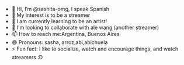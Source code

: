 - 👋 Hi, I’m @sashita-omg, I speak Spanish
- 👀 My interest is to be a streamer
- 🌱 I am currently learning to be an artist!
- 💞️ I'm looking to collaborate with ale wang (another streamer)
- 📫 How to reach me:Argentina, Buenos Aires
- 😄 Pronouns: sasha, arroz,abi,abichuela
- ⚡ Fun fact: I like to socialize, watch and encourage things, and watch streamers :D

<!---
sashita-omg/sashita-omg is a ✨ special ✨ repository because its `README.md` (this file) appears on your GitHub profile.
You can click the Preview link to take a look at your changes.
--->
